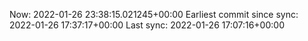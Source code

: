Now: 2022-01-26 23:38:15.021245+00:00 Earliest commit since sync: 2022-01-26 17:37:17+00:00 Last sync: 2022-01-26 17:07:16+00:00
